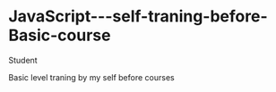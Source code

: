 # JavaScript---self-traning-before-Basic-course
Student

Basic level traning by my self before courses 
